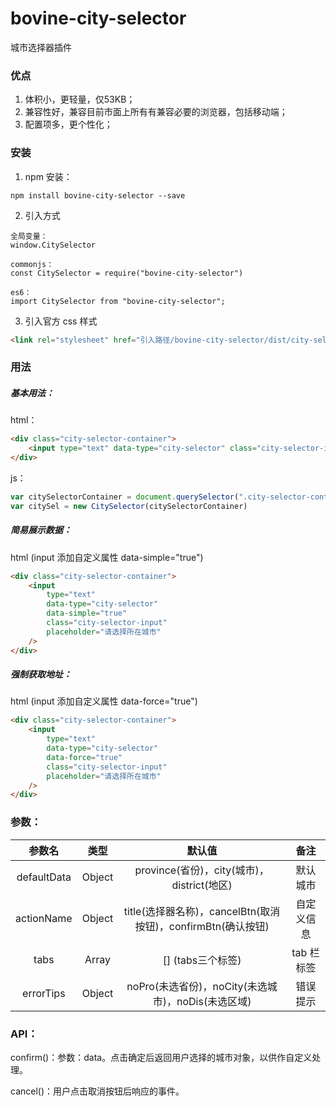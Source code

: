 ﻿# bovine-city-selector

城市选择器插件

### 优点

1. 体积小，更轻量，仅53KB；
2. 兼容性好，兼容目前市面上所有有兼容必要的浏览器，包括移动端；
3. 配置项多，更个性化；

### 安装

1.  npm 安装：

```
npm install bovine-city-selector --save
```

2.  引入方式

```
全局变量：
window.CitySelector
```
```
commonjs：
const CitySelector = require("bovine-city-selector")
```
```
es6：
import CitySelector from "bovine-city-selector";
```

3.  引入官方 css 样式

```html
<link rel="stylesheet" href="引入路径/bovine-city-selector/dist/city-selector.css" />
```

### 用法

##### 基本用法：

html：

```html
<div class="city-selector-container">
	<input type="text" data-type="city-selector" class="city-selector-input" placeholder="请选择所在城市" />
</div>
```

js：

```javascript
var citySelectorContainer = document.querySelector(".city-selector-container")
var citySel = new CitySelector(citySelectorContainer)
```

##### 简易展示数据：

html (input 添加自定义属性 data-simple="true")

```html
<div class="city-selector-container">
	<input
		type="text"
		data-type="city-selector"
		data-simple="true"
		class="city-selector-input"
		placeholder="请选择所在城市"
	/>
</div>
```

##### 强制获取地址：

html (input 添加自定义属性 data-force="true")

```html
<div class="city-selector-container">
	<input
		type="text"
		data-type="city-selector"
		data-force="true"
		class="city-selector-input"
		placeholder="请选择所在城市"
	/>
</div>
```

### 参数：

|   参数名    |  类型  |                            默认值                            |    备注    |
| :---------: | :----: | :----------------------------------------------------------: | :--------: |
| defaultData | Object |          province(省份)，city(城市)，district(地区)          |  默认城市  |
| actionName  | Object | title(选择器名称)，cancelBtn(取消按钮)，confirmBtn(确认按钮) | 自定义信息 |
|    tabs     | Array  |                       [] (tabs三个标签)                       | tab 栏标签 |
|  errorTips  | Object |      noPro(未选省份)，noCity(未选城市)，noDis(未选区域)      |  错误提示  |

### API：

confirm()：参数：data。点击确定后返回用户选择的城市对象，以供作自定义处理。

cancel()：用户点击取消按钮后响应的事件。
